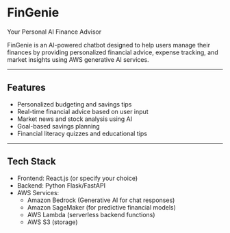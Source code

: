 # FinGenie
Your Personal AI Finance Advisor

FinGenie is an AI-powered chatbot designed to help users manage their finances by providing personalized financial advice, expense tracking, and market insights using AWS generative AI services.

---

## Features

- Personalized budgeting and savings tips  
- Real-time financial advice based on user input  
- Market news and stock analysis using AI  
- Goal-based savings planning  
- Financial literacy quizzes and educational tips  

---

## Tech Stack

- Frontend: React.js (or specify your choice)  
- Backend: Python Flask/FastAPI  
- AWS Services:  
  - Amazon Bedrock (Generative AI for chat responses)  
  - Amazon SageMaker (for predictive financial models)  
  - AWS Lambda (serverless backend functions)  
  - AWS S3 (storage)  
